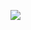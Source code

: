![](https://komarev.com/ghpvc/?username=0x0410&color=white) 
<div align="center">
 <a href="https://github.com/0x0410">
 </a>
</div>


</p>

